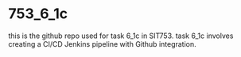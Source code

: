 # 753_6_1c
this is the github repo used for task 6_1c in SIT753.
task 6_1c involves creating a CI/CD Jenkins pipeline with Github integration.
